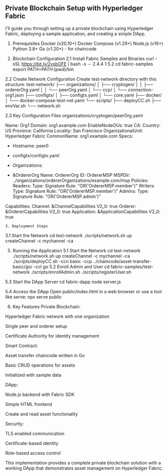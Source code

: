 ##  Private Blockchain Setup with Hyperledger Fabric
I'll guide you through setting up a private blockchain using Hyperledger Fabric, deploying a sample application, and creating a simple DApp.

1. Prerequisites
  Docker (v20.10+)
  Docker Compose (v1.29+)
  Node.js (v16+)
  Python 3.8+
  Go (v1.20+) - for chaincode
  

2. Blockchain Configuration
  2.1 Install Fabric Samples and Binaries
   curl -sSL https://bit.ly/2ysbOFE | bash -s -- 2.4.4 1.5.2
  cd fabric-samples
  export PATH=$PATH:$(pwd)/bin

2.2 Create Network Configuration
  Create test-network directory with this structure:
  test-network/
  ├── organizations/
  │   ├── cryptogen/
  │   │   ├── ordererOrg.yaml
  │   │   └── peerOrg.yaml
  │   └── ccp/
  │       └── connection-org1.json
  ├── configtx/
  │   ├── configtx.yaml
  │   └── core.yaml
  ├── docker/
  │   └── docker-compose-test-net.yaml
  └── scripts/
      ├── deployCC.sh
      ├── envVar.sh
      └── network.sh

2.3 Key Configuration Files
  organizations/cryptogen/peerOrg.yaml

  Name: Org1
Domain: org1.example.com
EnableNodeOUs: true
CA:
  Country: US
  Province: California
  Locality: San Francisco
OrganizationalUnit: Hyperledger Fabric
CommonName: org1.example.com
Specs:
  - Hostname: peer0

  - configtx/configtx.yaml
  - Organizations:
  - &OrdererOrg
    Name: OrdererOrg
    ID: OrdererMSP
    MSPDir: ../organizations/ordererOrganizations/example.com/msp
    Policies:
      Readers:
        Type: Signature
        Rule: "OR('OrdererMSP.member')"
      Writers:
        Type: Signature
        Rule: "OR('OrdererMSP.member')"
      Admins:
        Type: Signature
        Rule: "OR('OrdererMSP.admin')"

Capabilities:
  Channel: &ChannelCapabilities
    V2_0: true
  Orderer: &OrdererCapabilities
    V2_0: true
  Application: &ApplicationCapabilities
    V2_0: true

    3. Deployment Steps
3.1 Start the Network
cd test-network
./scripts/network.sh up createChannel -c mychannel -ca

5. Running the Application
5.1 Start the Network
   cd test-network
./scripts/network.sh up createChannel -c mychannel -ca
./scripts/deployCC.sh -ccn basic -ccp ../chaincode/asset-transfer-basic/go/ -ccl go
5.2 Enroll Admin and User
   cd fabric-samples/test-network
./scripts/enrollAdmin.sh
./scripts/registerUser.sh

5.3 Start the DApp Server
cd fabric-dapp
node server.js

5.4 Access the DApp
Open public/index.html in a web browser or use a tool like serve:
npx serve public

6. Key Features
Private Blockchain:

Hyperledger Fabric network with one organization

Single peer and orderer setup

Certificate Authority for identity management

Smart Contract:

Asset transfer chaincode written in Go

Basic CRUD operations for assets

Initialized with sample data

DApp:

Node.js backend with Fabric SDK

Simple HTML frontend

Create and read asset functionality

Security:

TLS enabled communication

Certificate-based identity

Role-based access control

This implementation provides a complete private blockchain solution with a working DApp that demonstrates asset management on Hyperledger Fabric.
